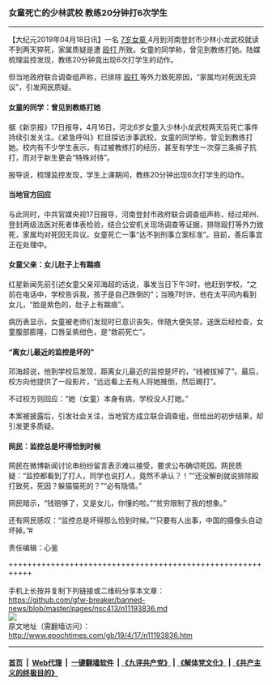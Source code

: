 ### 女童死亡的少林武校 教练20分钟打6次学生
------------------------

<p>
 【大纪元2019年04月18日讯】一名
 <a href="http://www.epochtimes.com/gb/tag/7%E5%B2%81%E5%A5%B3%E7%AB%A5.html">
  7岁女童
 </a>
 4月到河南登封市少林小龙武校就读不到两天猝死，家属质疑是遭
 <a href="http://www.epochtimes.com/gb/tag/%E6%AE%B4%E6%89%93.html">
  殴打
 </a>
 所致。女童的同学称，曾见到教练打她。陆媒梳理监控发现，教练20分钟竟出现6次打学生的动作。
</p>
<p>
 但当地政府联合调查组声称，已排除
 <a href="http://www.epochtimes.com/gb/tag/%E6%AE%B4%E6%89%93.html">
  殴打
 </a>
 等外力致死原因，“家属均对死因无异议”，引发网民质疑。
</p>
<h4>
 女童的同学：曾见到教练打她
</h4>
<p>
 据《新京报》17日报导，4月16日，河北6岁女童入少林小龙武校两天后死亡事件持续引发关注。《紧急呼叫》栏目探访涉事武校，女童的同学称，曾见到教练打她。校内有不少学生表示，有过被教练打的经历，甚至有学生一次穿三条裤子抗打，而对于新生更会“特殊对待”。
</p>
<p>
 报导说，梳理监控发现，学生上课期间，教练20分钟出现6次打学生的动作。
</p>
<h4>
 当地官方回应
</h4>
<p>
 与此同时，中共官媒央视17日报导，河南登封市政府联合调查组声称，经过郑州、登封两级法医对死者体表检验，结合公安机关现场调查等证据，排除殴打等外力致死，家属均对死因无异议。女童死亡一事“达不到刑事立案标准”。目前，善后事宜正在处理中。
</p>
<h4>
 女童父亲：女儿肚子上有踹痕
</h4>
<p>
 红星新闻先前引述女童父亲邓海超的话说，事发当日下午3时，他赶到学校，“之前在电话中，学校告诉我，孩子是自己跌倒的”；当晚7时许，他在太平间内看到女儿，“脸是紫色的，肚子上有踹痕”。
</p>
<p>
 病历表显示，女童被老师们发现时已意识丧失，伴随大便失禁。送医后经检查，女童腹部膨隆，口唇呈紫绀色，是“救前死亡”。
</p>
<h4>
 “离女儿最近的监控是坏的”
</h4>
<p>
 邓海超说，他到学校后发现，距离女儿最近的监控是坏的，“线被拔掉了”。最后，校方向他提供了一段影片，“远远看上去有人将她推倒，然后踢打”。
</p>
<p>
 不过校方则回应：“她（女童）本身有病，学校没人打她。”
</p>
<p>
 本案被披露后，引发社会关注，当地官方成立联合调查组，但给出的初步结果，却引发更多质疑。
</p>
<h4>
 网民：监控总是坏得恰到时候
</h4>
<p>
 网民在微博新闻讨论串纷纷留言表示难以接受，要求公布确切死因。网民质疑：“监控都看到了打人，同学也说打人，竟然不承认？！”“还没解剖就说排除殴打致死，死因？躲猫猫死的？”“必有隐情。”
</p>
<p>
 网民暗示，“钱赔够了，又是女儿，你懂的啦。”“贫穷限制了我的想象。”
</p>
<p>
 还有网民感叹：“监控总是坏得那么恰到时候。”“只要有人出事，中国的摄像头自动坏掉。”#
</p>
<p>
 责任编辑：心鉴
</p>

+++++++++++++++++++++++++++++++++++++++++++++++++++++++++++<br/><br/>
手机上长按并复制下列链接或二维码分享本文章：<br/>
https://github.com/gfw-breaker/banned-news/blob/master/pages/nsc413/n11193836.md <br/>
<a href='https://github.com/gfw-breaker/banned-news/blob/master/pages/nsc413/n11193836.md'><img src='https://github.com/gfw-breaker/banned-news/blob/master/pages/nsc413/n11193836.md.png'/></a> <br/>
原文地址（需翻墙访问）：http://www.epochtimes.com/gb/19/4/17/n11193836.htm


------------------------
#### [首页](https://github.com/gfw-breaker/banned-news/blob/master/README.md) &nbsp;|&nbsp; [Web代理](https://github.com/labour-camp/helloworld) &nbsp;|&nbsp; [一键翻墙软件](https://github.com/gfw-breaker/nogfw/blob/master/README.md) &nbsp;| [《九评共产党》](https://github.com/gfw-breaker/9ping.md/blob/master/README.md#九评之一评共产党是什么) | [《解体党文化》](https://github.com/gfw-breaker/jtdwh.md/blob/master/README.md) | [《共产主义的终极目的》](https://github.com/gfw-breaker/gczydzjmd.md/blob/master/README.md)

